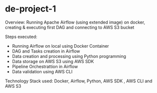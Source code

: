 # de-project-1

Overview:
Running Apache Airflow (using extended image) on docker, creating & executing first DAG and connecting to AWS S3 bucket

Steps executed:
- Running Airflow on local using Docker Container
- DAG and Tasks creation in Airflow
- Data creation and processing using Python programming
- Data storage on AWS S3 using AWS SDK
- Pipeline Orchestrattion in Airflow 
- Data validation using AWS CLI

Technology Stack used:
Docker, Airflow, Python, AWS SDK , AWS CLI and AWS S3
